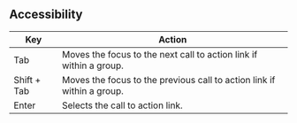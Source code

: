 
## Accessibility
| Key         | Action                                                                 |
|-------------|------------------------------------------------------------------------|
| Tab         | Moves the focus to the next call to action link if within a group.     |
| Shift + Tab | Moves the focus to the previous call to action link if within a group. |
| Enter       | Selects the call to action link.                                       |

